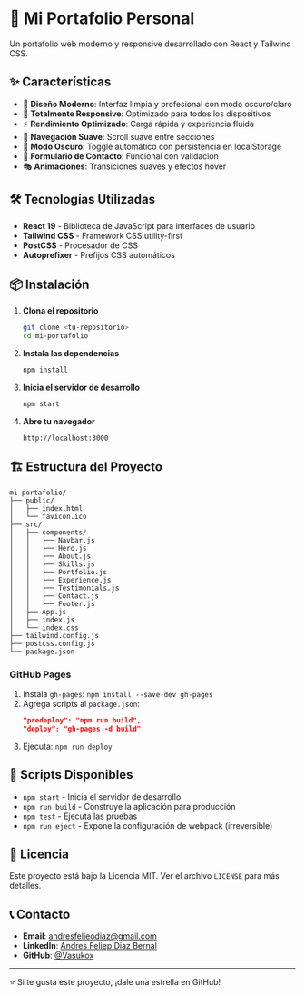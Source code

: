 # 🚀 Mi Portafolio Personal

Un portafolio web moderno y responsive desarrollado con React y Tailwind CSS.

## ✨ Características

- 🎨 **Diseño Moderno**: Interfaz limpia y profesional con modo oscuro/claro
- 📱 **Totalmente Responsive**: Optimizado para todos los dispositivos
- ⚡ **Rendimiento Optimizado**: Carga rápida y experiencia fluida
- 🎯 **Navegación Suave**: Scroll suave entre secciones
- 🌙 **Modo Oscuro**: Toggle automático con persistencia en localStorage
- 📝 **Formulario de Contacto**: Funcional con validación
- 🎭 **Animaciones**: Transiciones suaves y efectos hover

## 🛠️ Tecnologías Utilizadas

- **React 19** - Biblioteca de JavaScript para interfaces de usuario
- **Tailwind CSS** - Framework CSS utility-first
- **PostCSS** - Procesador de CSS
- **Autoprefixer** - Prefijos CSS automáticos

## 📦 Instalación

1. **Clona el repositorio**
   ```bash
   git clone <tu-repositorio>
   cd mi-portafolio
   ```

2. **Instala las dependencias**
   ```bash
   npm install
   ```

3. **Inicia el servidor de desarrollo**
   ```bash
   npm start
   ```

4. **Abre tu navegador**
   ```
   http://localhost:3000
   ```

## 🏗️ Estructura del Proyecto

```
mi-portafolio/
├── public/
│   ├── index.html
│   └── favicon.ico
├── src/
│   ├── components/
│   │   ├── Navbar.js
│   │   ├── Hero.js
│   │   ├── About.js
│   │   ├── Skills.js
│   │   ├── Portfolio.js
│   │   ├── Experience.js
│   │   ├── Testimonials.js
│   │   ├── Contact.js
│   │   └── Footer.js
│   ├── App.js
│   ├── index.js
│   └── index.css
├── tailwind.config.js
├── postcss.config.js
└── package.json
```



### GitHub Pages

1. Instala `gh-pages`: `npm install --save-dev gh-pages`
2. Agrega scripts al `package.json`:
   ```json
   "predeploy": "npm run build",
   "deploy": "gh-pages -d build"
   ```
3. Ejecuta: `npm run deploy`

## 📝 Scripts Disponibles

- `npm start` - Inicia el servidor de desarrollo
- `npm run build` - Construye la aplicación para producción
- `npm test` - Ejecuta las pruebas
- `npm run eject` - Expone la configuración de webpack (irreversible)



## 📄 Licencia

Este proyecto está bajo la Licencia MIT. Ver el archivo `LICENSE` para más detalles.

## 📞 Contacto

- **Email**: andresfelieodiaz@gmail.com
- **LinkedIn**: [Andres Feliep Diaz Bernal](https://www.linkedin.com/in/andres-felipe-d%C3%ADaz-bernal-875073268/)
- **GitHub**: [@Vasukox](https://github.com/vasukox?tab=repositories)

---

⭐ Si te gusta este proyecto, ¡dale una estrella en GitHub!
